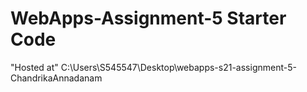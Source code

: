 # WebApps-Assignment-5 Starter Code
"Hosted at" C:\Users\S545547\Desktop\webapps-s21-assignment-5-ChandrikaAnnadanam